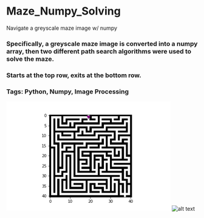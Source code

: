 # Maze_Numpy_Solving
Navigate a greyscale maze image w/ numpy

### Specifically, a greyscale maze image is converted into a numpy array, then two different path search algorithms were used to solve the maze.

### Starts at the top row, exits at the bottom row.

### Tags: Python, Numpy, Image Processing
![alt text](https://github.com/ZhongRabbit/Maze_Numpy_Solving/blob/master/maze_3.gif)
![alt text](https://github.com/ZhongRabbit/Maze_Numpy_Solving/blob/master/maze_4.gif)
